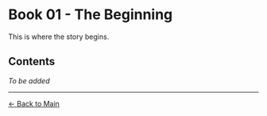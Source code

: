 # Book 01 - The Beginning

This is where the story begins.

## Contents

*To be added*

---

[← Back to Main](../README.md)

